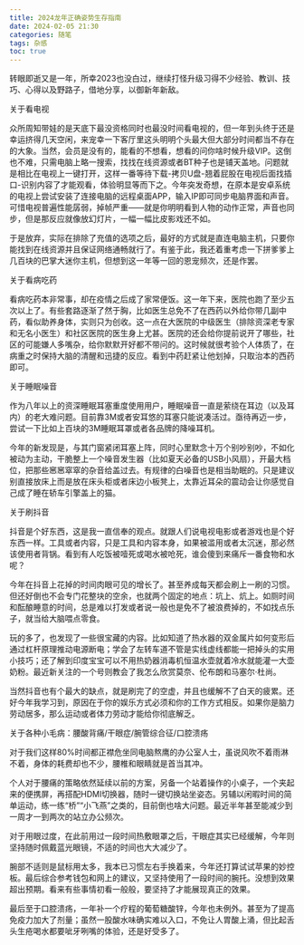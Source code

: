 ```yaml
---
title: 2024龙年正确姿势生存指南
date: 2024-02-05 21:30
categories: 随笔
tags: 杂感
toc: true
---
```


转眼即逝又是一年，所幸2023也没白过，继续打怪升级习得不少经验、教训、技巧、心得以及野路子，借地分享，以御新年新敌。

关于看电视

众所周知带娃的是天底下最没资格同时也最没时间看电视的，但一年到头终于还是幸运挤得几天空闲，来宠幸一下客厅里这头明明个头最大但大部分时间都当不存在的大象。当然，会员是没有的，能看的不想看，想看的问你啥时候升级VIP。这倒也不难，只需电脑上略一搜索，找找在线资源或者BT种子也是铺天盖地。问题就是相比在电视上一键打开，这样一番等待下载-拷贝U盘-翘着屁股在电视后面找插口-识别内容了才能观看，体验明显等而下之。今年突发奇想，在原本是安卓系统的电视上尝试安装了连接电脑的远程桌面APP，输入IP即可同步电脑界面和声音。可惜电视普遍性能孱弱，掉帧严重——就是你明明看到人物的动作正常，声音也同步，但是那反应就像放幻灯片，一幅一幅比皮影戏还不如。

于是放弃，实际在排除了充值的选项之后，最好的方式就是直连电脑主机，只要你能找到在线资源并且保证网络通畅就行了。有鉴于此，我还着重考虑一下拼爹爹上几百块的巴掌大迷你主机，但想到这一年等一回的恩宠频次，还是作罢。

关于看病吃药

看病吃药本非常事，却在疫情之后成了家常便饭。这一年下来，医院也跑了至少五次以上了。有些套路逐渐了然于胸，比如医生总免不了在西药以外给你带几副中药，看似助养身体，实则只为创收。这一点在大医院的中级医生（排除资深老专家和无名小医生）和社区医院的医生身上尤甚。医院的还会给你提前说开了哪些，社区的可能嫌人多嘴杂，给你默默开好都不带问的。这时候就很考验个人体质了，在病重之时保持大脑的清醒和迅捷的反应。看到中药赶紧让他划掉，只取治本的西药即可。

关于睡眠噪音

作为八年以上的资深睡眠耳塞重度使用用户，睡眠噪音一直是萦绕在耳边（以及耳内）的老大难问题。目前靠3M或者安耳悠的耳塞只能说凑活过。亟待再迈一步，尝试一下比如上百块的3M睡眠耳罩或者各品牌的降噪耳机。

今年的新发现是，与其门窗紧闭耳塞上阵，同时心里默念十万个别吵别吵，不如化被动为主动，干脆整上一个噪音发生器（比如夏天必备的USB小风扇），开最大档位，把那些窸窸窣窣的杂音给盖过去。有规律的白噪音也是相当助眠的。只是建议别直接放床上而是放在床头柜或者床边小板凳上，太靠近耳朵的震动会让你感觉自己成了睡在轿车引擎盖上的猫。

关于刷抖音

抖音是个好东西，这是我一直信奉的观点。就跟人们说电视电影或者游戏也是个好东西一样。工具或者内容，只是工具和内容本身，如果被滥用或者太沉迷，那必然该使用者背锅。看到有人吃饭被噎死或喝水被呛死，谁会傻到来痛斥一番食物和水呢？

今年在抖音上花掉的时间肉眼可见的增长了。甚至养成每天都会刷上一刷的习惯。但还好倒也不会专门花整块的空余，也就两个固定的地点：坑上、炕上。如厕时间和酝酿睡意的时间，总是难以打发或者说一般也是免不了被浪费掉的，不如找点乐子，就当给大脑喂点零食。

玩的多了，也发现了一些很宝藏的内容。比如知道了热水器的双金属片如何变形后通过杠杆原理推动电源断电；学会了左转车道不管是实线虚线都能一把掉头的实用小技巧；还了解到印度宝宝可以不用热奶器消毒机恒温水壶就着冷水就能灌一大壶奶粉。最近新关注的一个号则教会了我怎么欣赏莫奈、伦布朗和马塞尔·杜尚。

当然抖音也有个最大的缺点，就是刷完了的空虚，并且也缓解不了白天的疲累。还好今年我学习到，原因在于你的娱乐方式必须和你的工作方式相反。如果你是脑力劳动居多，那么运动或者体力劳动才能给你彻底解乏。

关于各种小毛病：腰酸背痛/干眼症/腕管综合征/口腔溃疡

对于我们这样80%时间都正襟危坐同电脑熬鹰的办公室人士，虽说风吹不着雨淋不着，身体的耗费却也不少，腰椎和眼睛就是首当其冲。

个人对于腰痛的策略依然延续以前的方案，另备一个站着操作的小桌子，一个夹起来的便携屏，再搭配HDMI切换器，随时一键切换站坐姿态。另辅以闲暇时间的简单运动，练一练“桥”“小飞燕”之类的，目前倒也啥大问题。最近半年甚至能减少到一周才一到两次的站立办公频次。

对于用眼过度，在此前用过一段时间热敷眼罩之后，干眼症其实已经缓解，今年则坚持随时佩戴蓝光眼镜，不适的时间也大大减少了。

腕部不适则是鼠标用太多，我本已习惯左右手换着来，今年还打算试试苹果的妙控板。最后综合参考钱包和网上的建议，又坚持使用了一段时间的腕托。没想到效果超出预期。看来有些事情初看一般般，要坚持了才能展现真正的效果。

最后至于口腔溃疡，一年补一个疗程的葡萄糖酸锌，今年也未例外。甚至为了提高免疫力加大了剂量；虽然一股酸水味确实难以入口，不免让人胃酸上涌，但比起舌头生疮喝水都要呲牙咧嘴的体验，还是好受多了。

